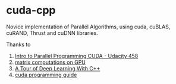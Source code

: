 # cuda-cpp

Novice implementation of Parallel Algorithms, using cuda, cuBLAS, cuRAND, Thrust and cuDNN libraries.

Thanks to 
1. [Intro to Parallel Programming CUDA - Udacity 458](https://youtube.com/playlist?list=PLGvfHSgImk4aweyWlhBXNF6XISY3um82_)
2. [matrix computations on GPU](https://developer.nvidia.com/sites/default/files/akamai/cuda/files/Misc/mygpu.pdf)
3. [A Tour of Deep Learning With C++](https://www.youtube.com/watch?v=Lo1rXJdAJ7w)
4. [cuda programming guide](https://docs.nvidia.com/cuda/cuda-c-programming-guide/index.html)

